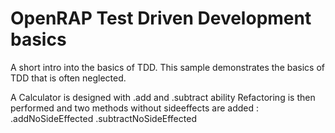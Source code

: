 OpenRAP Test Driven Development basics
=========

A short intro into the basics of TDD.
This sample demonstrates the basics of TDD that is often neglected.

A Calculator is designed with .add and .subtract ability
Refactoring is then performed and two methods without sideeffects are added : .addNoSideEffected .subtractNoSideEffected
